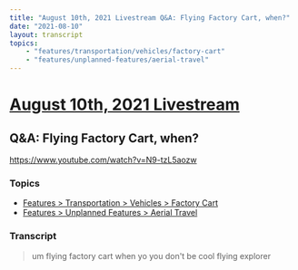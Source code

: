 ```yaml
---
title: "August 10th, 2021 Livestream Q&A: Flying Factory Cart, when?"
date: "2021-08-10"
layout: transcript
topics:
    - "features/transportation/vehicles/factory-cart"
    - "features/unplanned-features/aerial-travel"
---
```

# [August 10th, 2021 Livestream](../2021-08-10.md)
## Q&A: Flying Factory Cart, when?
https://www.youtube.com/watch?v=N9-tzL5aozw

### Topics
* [Features > Transportation > Vehicles > Factory Cart](../topics/features/transportation/vehicles/factory-cart.md)
* [Features > Unplanned Features > Aerial Travel](../topics/features/unplanned-features/aerial-travel.md)

### Transcript

> um flying factory cart when yo you don't be cool flying explorer
